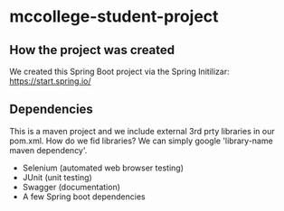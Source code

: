 # mccollege-student-project

## How the project was created
We created this Spring Boot project via the Spring Initilizar: https://start.spring.io/

## Dependencies
This is a maven project and we include external 3rd prty libraries in our pom.xml. How do we fid libraries? We can simply google 'library-name maven dependency'.

- Selenium (automated web browser testing)
- JUnit (unit testing)
- Swagger (documentation)
- A few Spring boot dependencies
